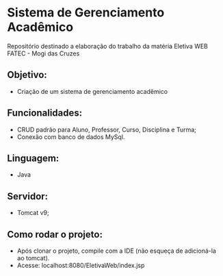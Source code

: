 # Sistema de Gerenciamento Acadêmico
Repositório destinado a elaboração do trabalho da matéria Eletiva WEB
FATEC - Mogi das Cruzes

## Objetivo: 
- Criação de um sistema de gerenciamento acadêmico

## Funcionalidades:
- CRUD padrão para Aluno, Professor, Curso, Disciplina e Turma;
- Conexão com banco de dados MySql.

## Linguagem:
- Java

## Servidor:
- Tomcat v9;

## Como rodar o projeto:
- Após clonar o projeto, compile com a IDE (não esqueça de adicioná-la ao tomcat).
- Acesse: localhost:8080/EletivaWeb/index.jsp
